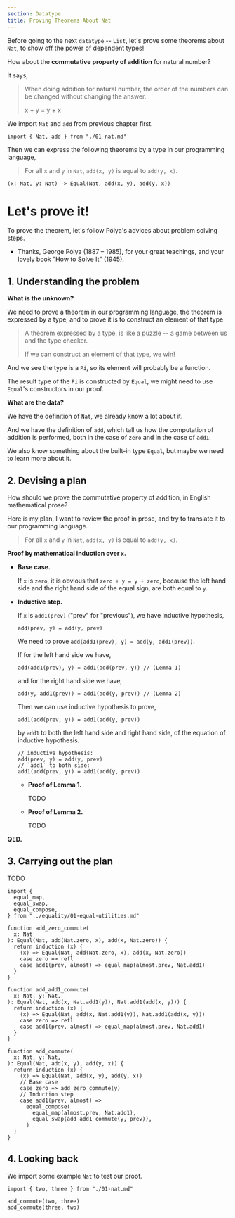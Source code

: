 ```yaml
---
section: Datatype
title: Proving Theorems About Nat
---
```


Before going to the next `datatype` -- `List`, let's prove some theorems about `Nat`,
to show off the power of dependent types!

How about the **commutative property of addition** for natural number?

It says,

> When doing addition for natural number,
> the order of the numbers can be changed without changing the answer.
>
> x + y = y + x

We import `Nat` and `add` from previous chapter first.

``` cicada
import { Nat, add } from "./01-nat.md"
```

Then we can express the following theorems by a type in our programming language,

> For all `x` and `y` in `Nat`, `add(x, y)` is equal to `add(y, x)`.

``` cicada
(x: Nat, y: Nat) -> Equal(Nat, add(x, y), add(y, x))
```

# Let's prove it!

To prove the theorem,
let's follow Pólya's advices about problem solving steps.

- Thanks, George Pólya (1887 – 1985),
  for your great teachings,
  and your lovely book "How to Solve It" (1945).

## 1. Understanding the problem

**What is the unknown?**

We need to prove a theorem in our programming language,
the theorem is expressed by a type, and to prove it
is to construct an element of that type.

> A theorem expressed by a type, is like a puzzle --
> a game between us and the type checker.
>
> If we can construct an element of that type, we win!

And we see the type is a `Pi`,
so its element will probably be a function.

The result type of the `Pi` is constructed by `Equal`,
we might need to use `Equal`'s constructors in our proof.

**What are the data?**

We have the definition of `Nat`, we already know a lot about it.

And we have the definition of `add`,
which tall us how the computation of addition is performed,
both in the case of `zero` and in the case of `add1`.

We also know something about the built-in type `Equal`,
but maybe we need to learn more about it.

## 2. Devising a plan

How should we prove the commutative property of addition,
in English mathematical prose?

Here is my plan, I want to review the proof in prose,
and try to translate it to our programming language.

> For all `x` and `y` in `Nat`, `add(x, y)` is equal to `add(y, x)`.

**Proof by mathematical induction over `x`.**

- **Base case.**

  If `x` is `zero`, it is obvious that `zero + y = y + zero`,
  because the left hand side and the right hand side of the equal sign,
  are both equal to `y`.

- **Inductive step.**

  If `x` is `add1(prev)` ("prev" for "previous"),
  we have inductive hypothesis,

  ``` plaintext
  add(prev, y) = add(y, prev)
  ```

  We need to prove `add(add1(prev), y) = add(y, add1(prev))`.

  If for the left hand side we have,

  ``` plaintext
  add(add1(prev), y) = add1(add(prev, y)) // (Lemma 1)
  ```

  and for the right hand side we have,

  ``` plaintext
  add(y, add1(prev)) = add1(add(y, prev)) // (Lemma 2)
  ```

  Then we can use inductive hypothesis to prove,

  ``` plaintext
  add1(add(prev, y)) = add1(add(y, prev))
  ```

  by `add1` to both the left hand side and right hand side,
  of the equation of inductive hypothesis.

  ``` plaintext
  // inductive hypothesis:
  add(prev, y) = add(y, prev)
  // `add1` to both side:
  add1(add(prev, y)) = add1(add(y, prev))
  ```

  - **Proof of Lemma 1.**

    TODO

  - **Proof of Lemma 2.**

    TODO

**QED.**


## 3. Carrying out the plan

TODO

``` cicada
import {
  equal_map,
  equal_swap,
  equal_compose,
} from "../equality/01-equal-utilities.md"
```

``` cicada
function add_zero_commute(
  x: Nat
): Equal(Nat, add(Nat.zero, x), add(x, Nat.zero)) {
  return induction (x) {
    (x) => Equal(Nat, add(Nat.zero, x), add(x, Nat.zero))
    case zero => refl
    case add1(prev, almost) => equal_map(almost.prev, Nat.add1)
  }
}
```

``` cicada
function add_add1_commute(
  x: Nat, y: Nat,
): Equal(Nat, add(x, Nat.add1(y)), Nat.add1(add(x, y))) {
  return induction (x) {
    (x) => Equal(Nat, add(x, Nat.add1(y)), Nat.add1(add(x, y)))
    case zero => refl
    case add1(prev, almost) => equal_map(almost.prev, Nat.add1)
  }
}
```

``` cicada
function add_commute(
  x: Nat, y: Nat,
): Equal(Nat, add(x, y), add(y, x)) {
  return induction (x) {
    (x) => Equal(Nat, add(x, y), add(y, x))
    // Base case
    case zero => add_zero_commute(y)
    // Induction step
    case add1(prev, almost) =>
      equal_compose(
        equal_map(almost.prev, Nat.add1),
        equal_swap(add_add1_commute(y, prev)),
      )
  }
}
```

## 4. Looking back

We import some example `Nat` to test our proof.

``` cicada
import { two, three } from "./01-nat.md"

add_commute(two, three)
add_commute(three, two)
```
